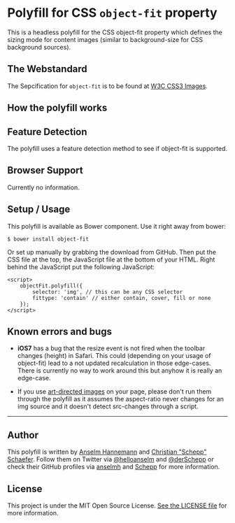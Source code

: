 # Polyfill for CSS `object-fit` property

This is a headless polyfill for the CSS object-fit property which defines the sizing mode for content images (similar to background-size for CSS background sources).

## The Webstandard

The Sepcification for `object-fit` is to be found at [W3C CSS3 Images](http://www.w3.org/TR/css3-images/#the-object-fit).

## How the polyfill works

## Feature Detection

The polyfill uses a feature detection method to see if object-fit is supported.

## Browser Support

Currently no information.

## Setup / Usage

This polyfill is available as Bower component. Use it right away from bower:

	$ bower install object-fit

Or set up manually by grabbing the download from GitHub.
Then put the CSS file at the top, the JavaScript file at the bottom of your HTML. Right behind the JavaScript put the following JavaScript:

	<script>
		objectFit.polyfill({
			selector: 'img', // this can be any CSS selector
			fittype: 'contain' // either contain, cover, fill or none
		});
	</script>


## Known errors and bugs

- **iOS7** has a bug that the resize event is not fired when the toolbar changes (height) in Safari. This could (depending on your usage of object-fit) lead to a not updated recalculation in those edge-cases. There is currently no way to work around this but anyhow it is really an edge-case.

- If you use [art-directed images](http://usecases.responsiveimages.org/#art-direction) on your page, please don't run them through the polyfill as it assumes the aspect-ratio never changes for an img source and it doesn't detect src-changes through a script.

----


## Author

This polyfill is written by [Anselm Hannemann](http://helloanselm.com/) and [Christian "Schepp" Schaefer](https://twitter.com/derSchepp). Follow them on Twitter via [@helloanselm](https://twitter.com/helloanselm) and [@derSchepp](https://twitter.com/derSchepp) or check their GitHub profiles via [anselmh](http://github.com/anselmh/) and [Schepp](http://github.com/Schepp/) for more information.

## License

This project is under the MIT Open Source License. [See the LICENSE file](LICENSE.md) for more information.

